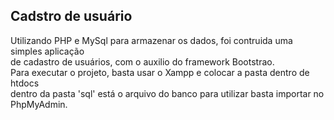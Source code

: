 <h2>Cadstro de usuário</h2>

<p>
	Utilizando PHP e MySql para armazenar os dados, foi contruida uma simples aplicação<br/>
	de cadastro de usuários, com o auxilio do framework Bootstrao.
	<br/>
	Para executar o projeto, basta usar o Xampp e colocar a pasta dentro de htdocs<br/>
	dentro da pasta 'sql' está o arquivo do banco para utilizar basta importar no PhpMyAdmin.
</p>

